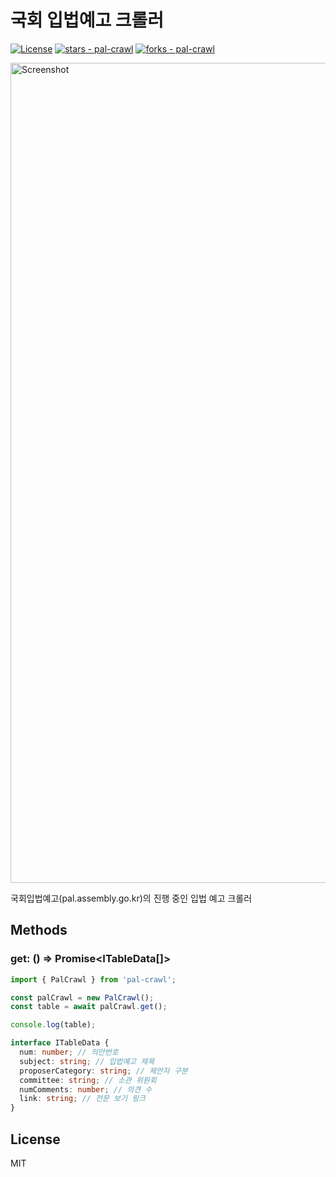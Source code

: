 # 국회 입법예고 크롤러

[![License](https://img.shields.io/badge/License-MIT-blue)](#license)
[![stars - pal-crawl](https://img.shields.io/github/stars/vientorepublic/pal-crawl?style=social)](https://github.com/vientorepublic/pal-crawl)
[![forks - pal-crawl](https://img.shields.io/github/forks/vientorepublic/pal-crawl?style=social)](https://github.com/vientorepublic/pal-crawl)

<img width="1312" alt="Screenshot" src="https://github.com/user-attachments/assets/2e243915-6d9c-470b-9510-27ef5546ab61" />

국회입법예고(pal.assembly.go.kr)의 진행 중인 입법 예고 크롤러

## Methods

### get: () => Promise<ITableData[]>

```javascript
import { PalCrawl } from 'pal-crawl';

const palCrawl = new PalCrawl();
const table = await palCrawl.get();

console.log(table);
```

```typescript
interface ITableData {
  num: number; // 의안번호
  subject: string; // 입법예고 제목
  proposerCategory: string; // 제안자 구분
  committee: string; // 소관 위원회
  numComments: number; // 의견 수
  link: string; // 전문 보기 링크
}
```

## License

MIT
